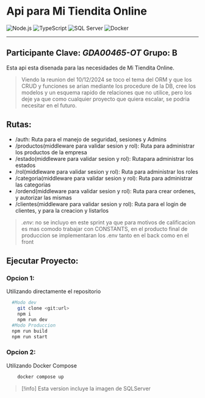 # Api para Mi Tiendita Online

![Node.js](https://img.shields.io/badge/Node.js-8CC84A?style=for-the-badge&logo=node.js&logoColor=white)
![TypeScript](https://img.shields.io/badge/TypeScript-007ACC?style=for-the-badge&logo=typescript&logoColor=white)
![SQL Server](https://img.shields.io/badge/Microsoft_SQL_Server-CC2927?style=for-the-badge&logo=microsoft-sql-server&logoColor=white)
![Docker](https://img.shields.io/badge/Docker-2CA5E0?style=for-the-badge&logo=docker&logoColor=white)

---
**Participante Clave:** _GDA00465-OT_ **Grupo**: B
---
Esta api esta disenada para las necesidades de Mi Tiendita Online.

> Viendo la reunion del 10/12/2024 se toco el tema del ORM y que los CRUD y funciones se arian mediante los procedure de la DB, cree los modelos y un esquema rapido de relaciones que no utilice, pero los deje ya que como cualquier proyecto que quiera escalar, se podria necesitar en el futuro.

## Rutas:

- /auth: Ruta para el manejo de seguridad, sesiones y Admins
- /productos(middleware para validar sesion y rol): Ruta para administrar los productos de la empresa
- /estado(middleware para validar sesion y rol): Rutapara administrar los estados
- /rol(middleware para validar sesion y rol): Ruta para administrar los roles
- /categoria(middleware para validar sesion y rol): Ruta para administrar las categorias
- /ordend(middleware para validar sesion y rol): Ruta para crear ordenes, y autorizar las mismas
- /clientes(middleware para validar sesion y rol): Ruta para el login de clientes, y para la creacion y listarlos

> _.env_: no se incluyo en este sprint ya que para motivos de calificacion es mas comodo trabajar con CONSTANTS, en el producto final de produccion se implementaran los .env tanto en el back como en el front


## Ejecutar Proyecto:

### Opcion 1:

Utilizando directamente el repositorio

```bash
  #Modo dev
    git clone <git:url>
    npm i
    npm run dev
  #Modo Produccion
  npm run build
  npm run start
```

### Opcion 2:

Utilizando Docker Compose

```bash
    docker compose up
```

> [!info] Esta version incluye la imagen de SQLServer
